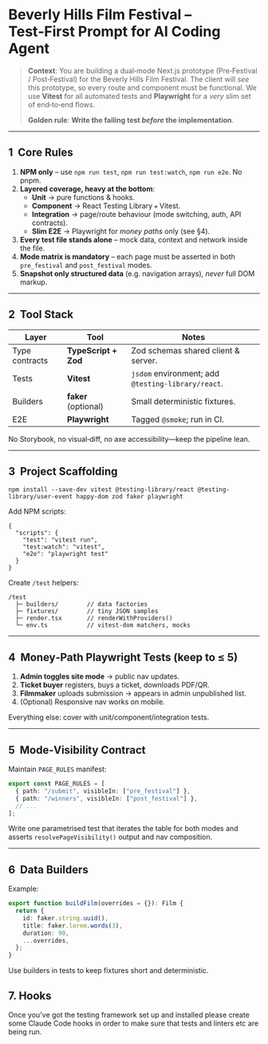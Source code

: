 # Beverly Hills Film Festival – **Test‑First Prompt** for AI Coding Agent

> **Context**: You are building a dual‑mode Next.js prototype (Pre‑Festival / Post‑Festival) for the Beverly Hills Film Festival.  The client will *see* this prototype, so every route and component must be functional.  We use **Vitest** for all automated tests and **Playwright** for a *very* slim set of end‑to‑end flows.
>
> **Golden rule**: **Write the failing test *************before************* the implementation**.

---

## 1  Core Rules

1. **NPM only** – use `npm run test`, `npm run test:watch`, `npm run e2e`.  No pnpm.
2. **Layered coverage, heavy at the bottom**:
   * **Unit** → pure functions & hooks.
   * **Component** → React Testing Library + Vitest.
   * **Integration** → page/route behaviour (mode switching, auth, API contracts).
   * **Slim E2E** → Playwright for *money paths* only (see §4).
3. **Every test file stands alone** – mock data, context and network inside the file.
4. **Mode matrix is mandatory** – each page must be asserted in both `pre_festival` and `post_festival` modes.
5. **Snapshot only structured data** (e.g. navigation arrays), *never* full DOM markup.

---

## 2  Tool Stack

| Layer          | Tool                 | Notes                                              |
| -------------- | -------------------- | -------------------------------------------------- |
| Type contracts | **TypeScript + Zod** | Zod schemas shared client & server.                |
| Tests          | **Vitest**           | `jsdom` environment; add `@testing-library/react`. |
| Builders       | **faker** (optional) | Small deterministic fixtures.                      |
| E2E            | **Playwright**       | Tagged `@smoke`; run in CI.                        |

No Storybook, no visual‑diff, no axe accessibility—keep the pipeline lean.

---

## 3  Project Scaffolding

```shell
npm install --save-dev vitest @testing-library/react @testing-library/user-event happy-dom zod faker playwright
```

Add NPM scripts:

```jsonc
{
  "scripts": {
    "test": "vitest run",
    "test:watch": "vitest",
    "e2e": "playwright test"
  }
}
```

Create `/test` helpers:

```
/test
  ├─ builders/        // data factories
  ├─ fixtures/        // tiny JSON samples
  ├─ render.tsx       // renderWithProviders()
  └─ env.ts           // vitest‑dom matchers, mocks
```

---

## 4  Money‑Path Playwright Tests (keep to ≤ 5)

1. **Admin toggles site mode** → public nav updates.
2. **Ticket buyer** registers, buys a ticket, downloads PDF/QR.
3. **Filmmaker** uploads submission → appears in admin unpublished list.
4. (Optional) Responsive nav works on mobile.

Everything else: cover with unit/component/integration tests.

---

## 5  Mode‑Visibility Contract

Maintain `PAGE_RULES` manifest:

```ts
export const PAGE_RULES = [
  { path: "/submit", visibleIn: ["pre_festival"] },
  { path: "/winners", visibleIn: ["post_festival"] },
  // ...
];
```

Write one parametrised test that iterates the table for both modes and asserts `resolvePageVisibility()` output and nav composition.

---

## 6  Data Builders

Example:

```ts
export function buildFilm(overrides = {}): Film {
  return {
    id: faker.string.uuid(),
    title: faker.lorem.words(3),
    duration: 90,
    ...overrides,
  };
}
```

Use builders in tests to keep fixtures short and deterministic.

## 7. Hooks

Once you've got the testing framework set up and installed please create some Claude Code hooks in order to make sure that tests and linters etc are being run.
